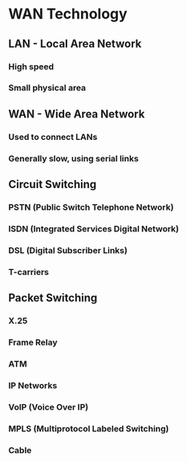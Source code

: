 # WAN Technology

## LAN - Local Area Network

### High speed

### Small physical area

## WAN - Wide Area Network 

### Used to connect LANs

### Generally slow, using serial links

## Circuit Switching

### PSTN (Public Switch Telephone Network)

### ISDN (Integrated Services Digital Network)

### DSL (Digital Subscriber Links)

### T-carriers

## Packet Switching

### X.25

### Frame Relay

### ATM

### IP Networks

### VoIP (Voice Over IP)

### MPLS (Multiprotocol Labeled Switching)

### Cable
